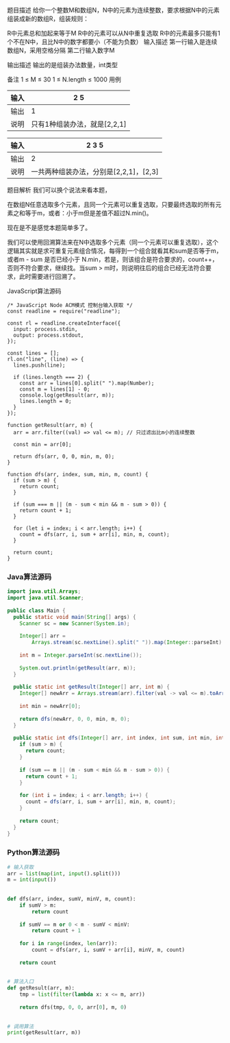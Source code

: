 题目描述
给你一个整数M和数组N，N中的元素为连续整数，要求根据N中的元素组装成新的数组R，组装规则：

R中元素总和加起来等于M
R中的元素可以从N中重复选取
R中的元素最多只能有1个不在N中，且比N中的数字都要小（不能为负数）
输入描述
第一行输入是连续数组N，采用空格分隔
第二行输入数字M

输出描述
输出的是组装办法数量，int类型

备注
1 ≤ M ≤ 30
1 ≤ N.length ≤ 1000
用例

| 输入 | 2 5                          |
| ---- | ---------------------------- |
| 输出 | 1                            |
| 说明 | 只有1种组装办法，就是[2,2,1] |

| 输入 | 2 3 5                                  |
| ---- | -------------------------------------- |
| 输出 | 2                                      |
| 说明 | 一共两种组装办法，分别是[2,2,1]，[2,3] |

题目解析
我们可以换个说法来看本题，

在数组N任意选取多个元素，且同一个元素可以重复选取，只要最终选取的所有元素之和等于m，或者：小于m但是差值不超过N.min()。

现在是不是感觉本题简单多了。

我们可以使用回溯算法来在N中选取多个元素（同一个元素可以重复选取），这个逻辑其实就是求可重复元素组合情况，每得到一个组合就看其和sum是否等于m，或者m - sum 是否已经小于 N.min，若是，则该组合是符合要求的，count++，否则不符合要求，继续找。当sum > m时，则说明往后的组合已经无法符合要求，此时需要进行回溯了。

JavaScript算法源码

```
/* JavaScript Node ACM模式 控制台输入获取 */
const readline = require("readline");
 
const rl = readline.createInterface({
  input: process.stdin,
  output: process.stdout,
});
 
const lines = [];
rl.on("line", (line) => {
  lines.push(line);
 
  if (lines.length === 2) {
    const arr = lines[0].split(" ").map(Number);
    const m = lines[1] - 0;
    console.log(getResult(arr, m));
    lines.length = 0;
  }
});
 
function getResult(arr, m) {
  arr = arr.filter((val) => val <= m); // 只过滤出比m小的连续整数
 
  const min = arr[0];
 
  return dfs(arr, 0, 0, min, m, 0);
}
 
function dfs(arr, index, sum, min, m, count) {
  if (sum > m) {
    return count;
  }
 
  if (sum === m || (m - sum < min && m - sum > 0)) {
    return count + 1;
  }
 
  for (let i = index; i < arr.length; i++) {
    count = dfs(arr, i, sum + arr[i], min, m, count);
  }
 
  return count;
}
```

### Java算法源码

```java
import java.util.Arrays;
import java.util.Scanner;
 
public class Main {
  public static void main(String[] args) {
    Scanner sc = new Scanner(System.in);
 
    Integer[] arr =
        Arrays.stream(sc.nextLine().split(" ")).map(Integer::parseInt).toArray(Integer[]::new);
 
    int m = Integer.parseInt(sc.nextLine());
 
    System.out.println(getResult(arr, m));
  }
 
  public static int getResult(Integer[] arr, int m) {
    Integer[] newArr = Arrays.stream(arr).filter(val -> val <= m).toArray(Integer[]::new);
 
    int min = newArr[0];
 
    return dfs(newArr, 0, 0, min, m, 0);
  }
 
  public static int dfs(Integer[] arr, int index, int sum, int min, int m, int count) {
    if (sum > m) {
      return count;
    }
 
    if (sum == m || (m - sum < min && m - sum > 0)) {
      return count + 1;
    }
 
    for (int i = index; i < arr.length; i++) {
      count = dfs(arr, i, sum + arr[i], min, m, count);
    }
 
    return count;
  }
}
```

### Python算法源码

```python
# 输入获取
arr = list(map(int, input().split()))
m = int(input())
 
 
def dfs(arr, index, sumV, minV, m, count):
    if sumV > m:
        return count
 
    if sumV == m or 0 < m - sumV < minV:
        return count + 1
 
    for i in range(index, len(arr)):
        count = dfs(arr, i, sumV + arr[i], minV, m, count)
 
    return count
 
 
# 算法入口
def getResult(arr, m):
    tmp = list(filter(lambda x: x <= m, arr))
 
    return dfs(tmp, 0, 0, arr[0], m, 0)
 
 
# 调用算法
print(getResult(arr, m))
```